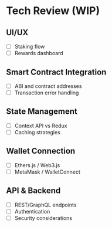# Tech Review (WIP)

## UI/UX
- [ ] Staking flow
- [ ] Rewards dashboard

## Smart Contract Integration
- [ ] ABI and contract addresses
- [ ] Transaction error handling

## State Management
- [ ] Context API vs Redux
- [ ] Caching strategies

## Wallet Connection
- [ ] Ethers.js / Web3.js
- [ ] MetaMask / WalletConnect

## API & Backend
- [ ] REST/GraphQL endpoints
- [ ] Authentication
- [ ] Security considerations